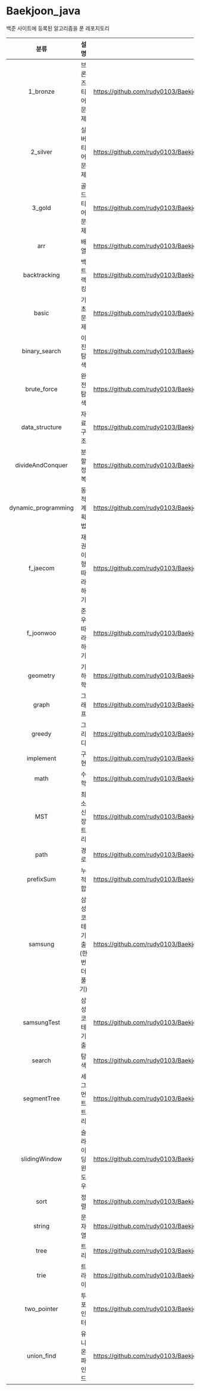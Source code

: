 # Baekjoon_java
백준 사이트에 등록된 알고리즘을 푼 레포지토리



|        분류         | 설명                       | 링크                                                         |
| :-----------------: | :--------------------------: | ------------------------------------------------------------ |
|      1_bronze       | 브론즈 티어 문제           | https://github.com/rudy0103/Baekjoon_java/tree/master/1_bronze/src |
|      2_silver       | 실버 티어 문제             | https://github.com/rudy0103/Baekjoon_java/tree/master/2_silver/src |
|       3_gold        | 골드 티어 문제             | https://github.com/rudy0103/Baekjoon_java/tree/master/3_gold/src |
|         arr         | 배열                       | https://github.com/rudy0103/Baekjoon_java/tree/master/arr/src |
|    backtracking     | 백트랙킹                   | https://github.com/rudy0103/Baekjoon_java/tree/master/backtracking/src |
|        basic        | 기초문제                   | https://github.com/rudy0103/Baekjoon_java/tree/master/basic/src |
|    binary_search    | 이진탐색                   | https://github.com/rudy0103/Baekjoon_java/tree/master/binary_search/src |
|     brute_force     | 완전탐색                   | https://github.com/rudy0103/Baekjoon_java/tree/master/brute_force/src |
|   data_structure    | 자료구조                   | https://github.com/rudy0103/Baekjoon_java/tree/master/data_structure/src |
|  divideAndConquer   | 분할정복                   | https://github.com/rudy0103/Baekjoon_java/tree/master/divideAndConquer/src |
| dynamic_programming | 동적계획법                 | https://github.com/rudy0103/Baekjoon_java/tree/master/dynamic_programming/src |
|      f_jaecom       | 재권이형 따라하기          | https://github.com/rudy0103/Baekjoon_java/tree/master/f_jaecom/src |
|      f_joonwoo      | 준우 따라하기              | https://github.com/rudy0103/Baekjoon_java/tree/master/f_joonwoo/src |
|      geometry       | 기하학                     | https://github.com/rudy0103/Baekjoon_java/tree/master/geometry/src |
|        graph        | 그래프                     | https://github.com/rudy0103/Baekjoon_java/tree/master/graph/src |
|       greedy        | 그리디                     | https://github.com/rudy0103/Baekjoon_java/tree/master/greedy/src |
|      implement      | 구현                       | https://github.com/rudy0103/Baekjoon_java/tree/master/implement/src |
|        math         | 수학                       | https://github.com/rudy0103/Baekjoon_java/tree/master/math/src |
|         MST         | 최소신장트리               | https://github.com/rudy0103/Baekjoon_java/tree/master/MST    |
|        path         | 경로                       | https://github.com/rudy0103/Baekjoon_java/tree/master/path/src |
|      prefixSum      | 누적합                     | https://github.com/rudy0103/Baekjoon_java/tree/master/prefixSum/src |
|       samsung       | 삼성코테기출(한번 더 풀기) | https://github.com/rudy0103/Baekjoon_java/tree/master/samsung/src |
|     samsungTest     | 삼성코테기출               | https://github.com/rudy0103/Baekjoon_java/tree/master/samsungTest/src |
|       search        | 탐색                       | https://github.com/rudy0103/Baekjoon_java/tree/master/search/src |
|     segmentTree     | 세그먼트트리               | https://github.com/rudy0103/Baekjoon_java/tree/master/segmentTree/src |
|    slidingWindow    | 슬라이딩윈도우             | https://github.com/rudy0103/Baekjoon_java/tree/master/slidingWindow |
|        sort         | 정렬                       | https://github.com/rudy0103/Baekjoon_java/tree/master/sort/src |
|       string        | 문자열                     | https://github.com/rudy0103/Baekjoon_java/tree/master/string/src |
|        tree         | 트리                       | https://github.com/rudy0103/Baekjoon_java/tree/master/tree/src/b5639_%EC%9D%B4%EC%A7%84%EA%B2%80%EC%83%89%ED%8A%B8%EB%A6%AC |
|        trie         | 트라이                     | https://github.com/rudy0103/Baekjoon_java/tree/master/trie   |
|     two_pointer     | 투포인터                   | https://github.com/rudy0103/Baekjoon_java/tree/master/two_pointer/src |
|     union_find      | 유니온 파인드              | https://github.com/rudy0103/Baekjoon_java/tree/master/union_find/src |

